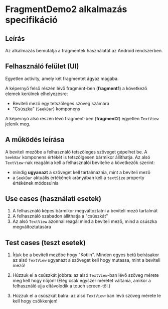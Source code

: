 # FragmentDemo2 alkalmazás specifikáció

## Leírás

Az alkalmazás bemutatja a fragmentek használatát az Android rendszerben.

## Felhasználó felület (UI)

Egyetlen activity, amely két fragmentet ágyaz magába.

A képernyő felső részén lévő fragment-ben (**fragment1**) a következő elemek kerülnek elhelyezésre:
* Beviteli mező egy tetszőleges szöveg számára
* "Csúszka" (`SeekBar`) komponens

A képernyő alsó részén lévő fragment-ben (**fragment2**) egyetlen `TextView` jelenik meg.

## A működés leírása

A beviteli mezőbe a felhasználó tetszőleges szöveget gépelhet be. A `SeekBar` komponens értékét is tetszőlgesen bármikor állíthatja. Az alsó `TextView`-nak reagálnia kell a felhasználói bevitelre a következők szerint:
* mindig **ugyanazt** a szöveget kell tartalmaznia, mint a beviteli mező
* a `SeekBar` aktuális értékének arányában kell a `textSize` property értékének módosulnia

## Use cases (használati esetek)

1. A felhasználó képes bármikor megváltoztatni a beviteli mező tartalmát
2. A felhasználó szabadon állíthatja a "csúszkát"
3. Az alsó `TextView` azonnal reagál mind a beviteli mező, mind a csúszka megváltoztatására

## Test cases (teszt esetek)

1. Írjuk be a beviteli mezőbe hogy "Kotlin". Minden egyes betű beírásakor az alsó `TextView` ugyanazt a szöveget kell hogy mutassa, mint a beviteli mező!

2. Húzzuk el a csúszkát jobbra: az alsó `TextView`-ban lévő szöveg mérete meg kell hogy nőjön! (Elég csak egyszer méretet váltania, amikor a felhasználó ujja eltávolodik a touch screen-től.)

3. Húzzuk el a csúszkát balra: az alsó `TextView`-ban lévő szöveg mérete le kell hogy csökkenjen!